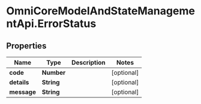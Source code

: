 # OmniCoreModelAndStateManagementApi.ErrorStatus

## Properties

Name | Type | Description | Notes
------------ | ------------- | ------------- | -------------
**code** | **Number** |  | [optional] 
**details** | **String** |  | [optional] 
**message** | **String** |  | [optional] 


